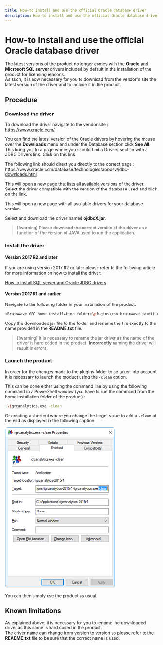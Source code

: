 ```yaml
---
title: How-to install and use the official Oracle database driver
description: How-to install and use the official Oracle database driver
---
```


# How-to install and use the official Oracle database driver  

The latest versions of the product no longer comes with the **Oracle** and **Microsoft SQL server** drivers included by default in the installation of the product for licensing reasons.  
As such, it is now necessary for you to download from the vendor's site the latest version of the driver and to include it in the product.  

## Procedure

### Download the driver

To download the driver navigate to the vendor site : https://www.oracle.com/  

You can find the latest version of the Oracle drivers by hovering the mouse over the **Downloads** menu and under the Database section click **See All**. This bring you to a page where you should find a Drivers section with a JDBC Drivers link. Click on this link.  

The following link should direct you directly to the correct page : https://www.oracle.com/database/technologies/appdev/jdbc-downloads.html  

This will open a new page that lists all available versions of the driver. Select the driver compatible with the version of the database used and click on the link.  

This will open a new page with all available drivers for your database version.  

Select and download the driver named **ojdbcX.jar**.  

> [!warning] Please download the correct version of the driver as a function of the version of JAVA used to run the application.  

### Install the driver

#### Version 2017 R2 and later

If you are using version 2017 R2 or later please refer to the following article for more information on how to install the driver:  

[How to install SQL server and Oracle JDBC drivers](../install-sql-server-oracle-jdbc-drivers)

#### Version 2017 R1 and earlier

Navigate to the following folder in your installation of the product:  

```sh
<Brainwave GRC home installation folder>\plugins\com.brainwave.iaudit.database.drivers_1.0.0\drivers
```

Copy the downloaded jar file to the folder and rename the file exactly to the name provided in the **README.txt** file.  

> [!warning] It is necessary to rename the jar driver as the name of the driver is hard coded in the product. **Incorrectly** naming the driver will result in errors.

### Launch the product

In order for the changes made to the plugins folder to be taken into account it is necessary to launch the product using the `-clean` option.  

This can be done either using the command line by using the following command in a PowerShell window (you have to run the command from the home installation folder of the product) :  

```sh
.\igrcanalytics.exe -clean
```

Or creating a shortcut where you change the target value to add a `-clean` at the end as displayed in the following caption:  

![Clean Short Cut](./images/cleanShortcut.png "Clean Short Cut")

You can then simply use the product as usual.

## Known limitations

As explained above, it is necessary for you to rename the downloaded driver as this name is hard coded in the product.  
The driver name can change from version to version so please refer to the **README.txt** file to be sure that the correct name is used.  

